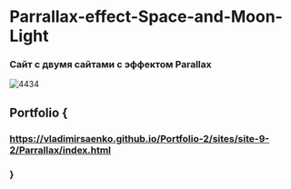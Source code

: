 # Parrallax-effect-Space-and-Moon-Light

### Сайт c двумя сайтами c эффектом Parallax

![4434](https://user-images.githubusercontent.com/56477695/115113024-d5712080-9f90-11eb-8505-4a55e812205a.png)

## Portfolio {

### https://vladimirsaenko.github.io/Portfolio-2/sites/site-9-2/Parrallax/index.html

### }
